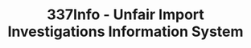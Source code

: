 ---
bigquery: https://console.cloud.google.com/bigquery?p=patents-public-data&d=usitc_investigations&page=dataset&project=sheets-management-319211
citation: US International Trade Commission 337Info Unfair Import Investigations Information
  System
contributors: US International Trade Comission
cost: None
description: US International Trade Commission 337Info Unfair Import Investigations
  Information System contains data on investigations done under Section 337. Section
  337 declares the infringement of certain statutory intellectual property rights
  and other forms of unfair competition in import trade to be unlawful practices.
  Most Section 337 investigations involve allegations of patent or registered trademark
  infringement.
documentation: FAQ and tutorial available on the site
last_edit: 04/08/2022, 05:50:06
location: https://pubapps2.usitc.gov/337external/
maintained_by: US International Trade Comission
schema_fields:
- finalDetViolation
- publication_number
- id
- complainant
- respondent
- targetDate
- markmanHearing
- finalIdOnViolationIssue
- dateComplaintFiled
- investigationNo
- title
- actualStartDateEvidHear
- internalRemand
- ouiiParticipation
- currentStatus
- scheduledEndDateEvidHear
- dateCreated
- currentActiveALJ
- teoIdIssueDate
- finalIdOnViolationDue
- investigationTermDate
- lastUpdated
- startDateMarkmanHearing
- scheduledStartDateEvidHear
- cafcAppeals
- actualEndDateEvidHear
- trademarkNumbers
- htsNumbers
- gcAttorney
- docketNo
- ouiiAttorney
- endDateMarkmanHearing
- teoProceedingInvolved
- copyrightNumbers
- patentNumber
- investigationType
- patentNumbers
- teoReliefGranted
- finalDetNoViolation
- teoIdDueDate
- dateOfPublicationFrNotice
- issueDateOtherNonFinal
- aljAssigned
- invUnfairAct
shortname: unfair_import_investigations
tags:
- import
- legal
- trade
timeframe: 2008-2021 (prior to 2008 downloadable as a JSON file)
title: 337Info - Unfair Import Investigations Information System
uuid: 2721f5ec-e599-4890-9265-9706719fc71e
---